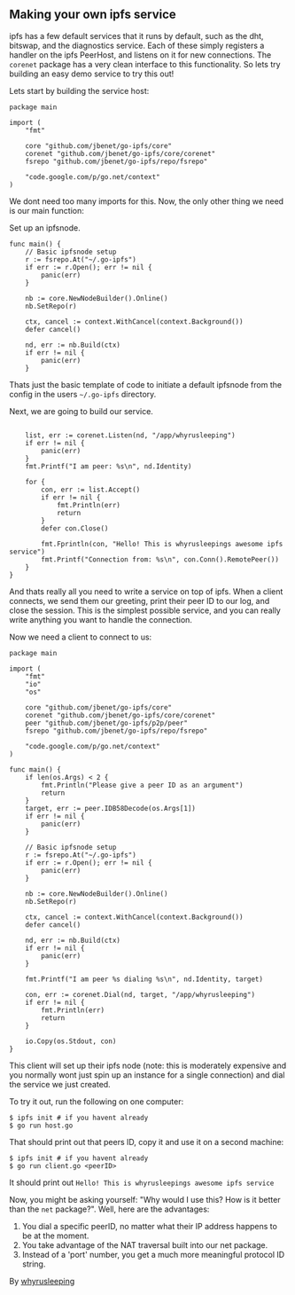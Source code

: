 ## Making your own ipfs service
ipfs has a few default services that it runs by default, such as the dht,
bitswap, and the diagnostics service. Each of these simply registers a
handler on the ipfs PeerHost, and listens on it for new connections.  The
`corenet` package has a very clean interface to this functionality. So lets
try building an easy demo service to try this out!

Lets start by building the service host:
```
package main

import (
	"fmt"

	core "github.com/jbenet/go-ipfs/core"
	corenet "github.com/jbenet/go-ipfs/core/corenet"
	fsrepo "github.com/jbenet/go-ipfs/repo/fsrepo"

	"code.google.com/p/go.net/context"
)
```

We dont need too many imports for this.
Now, the only other thing we need is our main function: 

Set up an ipfsnode.

```
func main() {
	// Basic ipfsnode setup
	r := fsrepo.At("~/.go-ipfs")
	if err := r.Open(); err != nil {
		panic(err)
	}

	nb := core.NewNodeBuilder().Online()
	nb.SetRepo(r)

	ctx, cancel := context.WithCancel(context.Background())
	defer cancel()

	nd, err := nb.Build(ctx)
	if err != nil {
		panic(err)
	}
```

Thats just the basic template of code to initiate a default ipfsnode from
the config in the users `~/.go-ipfs` directory.

Next, we are going to build our service.

```

	list, err := corenet.Listen(nd, "/app/whyrusleeping")
	if err != nil {
		panic(err)
	}
	fmt.Printf("I am peer: %s\n", nd.Identity)

	for {
		con, err := list.Accept()
		if err != nil {
			fmt.Println(err)
			return
		}
		defer con.Close()

		fmt.Fprintln(con, "Hello! This is whyrusleepings awesome ipfs service")
		fmt.Printf("Connection from: %s\n", con.Conn().RemotePeer())
	}
}
```

And thats really all you need to write a service on top of ipfs. When a client
connects, we send them our greeting, print their peer ID to our log, and close
the session. This is the simplest possible service, and you can really write 
anything you want to handle the connection.

Now we need a client to connect to us:

```
package main

import (
	"fmt"
	"io"
	"os"

	core "github.com/jbenet/go-ipfs/core"
	corenet "github.com/jbenet/go-ipfs/core/corenet"
	peer "github.com/jbenet/go-ipfs/p2p/peer"
	fsrepo "github.com/jbenet/go-ipfs/repo/fsrepo"

	"code.google.com/p/go.net/context"
)

func main() {
	if len(os.Args) < 2 {
		fmt.Println("Please give a peer ID as an argument")
		return
	}
	target, err := peer.IDB58Decode(os.Args[1])
	if err != nil {
		panic(err)
	}

	// Basic ipfsnode setup
	r := fsrepo.At("~/.go-ipfs")
	if err := r.Open(); err != nil {
		panic(err)
	}

	nb := core.NewNodeBuilder().Online()
	nb.SetRepo(r)

	ctx, cancel := context.WithCancel(context.Background())
	defer cancel()

	nd, err := nb.Build(ctx)
	if err != nil {
		panic(err)
	}

	fmt.Printf("I am peer %s dialing %s\n", nd.Identity, target)

	con, err := corenet.Dial(nd, target, "/app/whyrusleeping")
	if err != nil {
		fmt.Println(err)
		return
	}

	io.Copy(os.Stdout, con)
}
```

This client will set up their ipfs node (note: this is moderately expensive and
you normally wont just spin up an instance for a single connection) and dial the
service we just created.

To try it out, run the following on one computer:
```
$ ipfs init # if you havent already
$ go run host.go
```

That should print out that peers ID, copy it and use it on a second machine:
```
$ ipfs init # if you havent already
$ go run client.go <peerID>
```

It should print out `Hello! This is whyrusleepings awesome ipfs service`

Now, you might be asking yourself: "Why would I use this? How is it better than
the `net` package?". Well, here are the advantages:

1) You dial a specific peerID, no matter what their IP address happens to be at the moment.
2) You take advantage of the NAT traversal built into our net package.
3) Instead of a 'port' number, you get a much more meaningful protocol ID string.

By [whyrusleeping](http://github.com/whyrusleeping)
